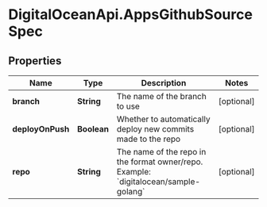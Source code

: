# DigitalOceanApi.AppsGithubSourceSpec

## Properties
Name | Type | Description | Notes
------------ | ------------- | ------------- | -------------
**branch** | **String** | The name of the branch to use | [optional] 
**deployOnPush** | **Boolean** | Whether to automatically deploy new commits made to the repo | [optional] 
**repo** | **String** | The name of the repo in the format owner/repo. Example: &#x60;digitalocean/sample-golang&#x60; | [optional] 
